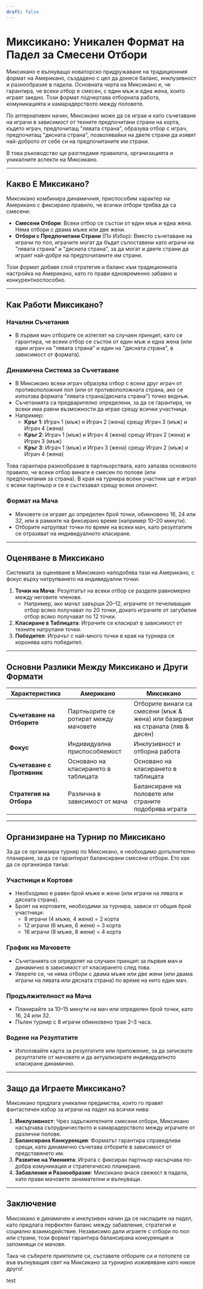 ```yaml
---
draft: false
---
```

# Миксикано: Уникален Формат на Падел за Смесени Отбори

Миксикано е вълнуващо новаторско придружаване на традиционния формат на Американо, създадено с цел да донесе баланс, инклузивност и разнообразие в падела. Основната черта на Миксикано е, че гарантира, че всеки отбор е смесен, с един мъж и една жена, които играят заедно. Този формат подчертава отборната работа, комуникацията и камарадерството между половете.

По алтернативен начин, Миксикано може да се играе и като съчетаване на играчи в зависимост от техните предпочитани страни на корта, където играч, предпочитащ "лявата страна", образува отбор с играч, предпочитащ "дясната страна", позволявайки на двете страни да изявят най-доброто от себе си на предпочитаните им страни.

В това ръководство ще разгледаме правилата, организацията и уникалните аспекти на Миксикано.

---

## **Какво Е Миксикано?**

Миксикано комбинира динамичния, приспособим характер на Американо с фиксирано правило, че всички отбори трябва да са смесени:
- **Смесени Отбори**: Всеки отбор се състои от един мъж и една жена. Няма отбори с двама мъже или две жени.
- **Отбори с Предпочитани Страни** (По Избор): Вместо съчетаване на играчи по пол, играчите могат да бъдат съпоставени като играчи на "лявата страна" и "дясната страна", за да могат и двете страни да играят най-добре на предпочитаните им страни.

Този формат добавя слой стратегия и баланс към традиционната настройка на Американо, като го прави едновременно забавно и конкурентноспособно.

---

## **Как Работи Миксикано?**

### **Начални Съчетания**
- В първия мач отборите се изтеглят на случаен принцип, като се гарантира, че всеки отбор се състои от един мъж и една жена (или един играч на "лявата страна" и един на "дясната страна", в зависимост от формата).

### **Динамична Система за Съчетаване**
- В Миксикано всеки играч образува отбор с всеки друг играч от противоположния пол (или от противоположната страна, ако се използва формата "лявата страна/дясната страна") точно веднъж.
- Съчетанията са предварително определени, за да се гарантира, че всеки има равни възможности да играе срещу всички участници.
- Например:
  - **Кръг 1**: Играч 1 (мъж) и Играч 2 (жена) срещу Играч 3 (мъж) и Играч 4 (жена)
  - **Кръг 2**: Играч 1 (мъж) и Играч 4 (жена) срещу Играч 2 (жена) и Играч 3 (мъж)
  - **Кръг 3**: Играч 1 (мъж) и Играч 3 (жена) срещу Играч 2 (мъж) и Играч 4 (жена)

Това гарантира разнообразие в партньорствата, като запазва основното правило, че всеки отбор винаги е смесен по полове (или предпочитания за страна). В края на турнира всеки участник ще е играл с всеки партньор и се е състезавал срещу всеки опонент.

### **Формат на Мача**
- Мачовете се играят до определен брой точки, обикновено 16, 24 или 32, или в рамките на фиксирано време (например 10–20 минути).
- Отборите натрупват точки по време на всеки мач, като резултатите се отразяват на индивидуалното класиране.

---

## **Оценяване в Миксикано**

Системата за оценяване в Миксикано наподобява тази на Американо, с фокус върху натрупването на индивидуални точки:

1. **Точки на Мача**: Резултатът на всеки отбор се разделя равномерно между неговите членове.
   - Например, ако мачът завърши 20–12, играчите от печеливащия отбор всяко получават по 20 точки, докато играчите от загубилия отбор всяко получават по 12 точки.
2. **Класиране в Таблицата**: Играчите се класират в зависимост от техните натрупани точки.
3. **Победител**: Играчът с най-много точки в края на турнира се коронява като победител.

---

## **Основни Разлики Между Миксикано и Други Формати**

| **Характеристика**       | **Американо**                                  | **Миксикано**                                    |
|---------------------------|-----------------------------------------------|------------------------------------------------|
| **Съчетаване на Отборите**| Партньорите се ротират между мачовете          | Отборите винаги са смесени (мъж & жена) или базирани на страната (ляв & десен) |
| **Фокус**                | Индивидуална приспособяемост                   | Инклузивност и отборна работа                  |
| **Съчетаване с Противник**| Основано на класирането в таблицата            | Основано на класирането в таблицата             |
| **Стратегия на Отбора**   | Различна в зависимост от мача                  | Балансиране на половете или страните подобрява играта |

---

## **Организиране на Турнир по Миксикано**

За да се организира турнир по Миксикано, е необходимо допълнително планиране, за да се гарантират балансирани смесени отбори. Ето как да се организира такъв:

### **Участници и Кортове**
- Необходимо е равен брой мъже и жени (или играчи на лявата и дясната страна).
- Броят на кортовете, необходими за турнира, зависи от общия брой участници:
  - 8 играчи (4 мъже, 4 жени) = 2 корта
  - 12 играчи (6 мъже, 6 жени) = 3 корта
  - 16 играчи (8 мъже, 8 жени) = 4 корта

### **График на Мачовете**
- Съчетанията се определят на случаен принцип за първия мач и динамично в зависимост от класирането след това.
- Уверете се, че няма отбори с двама мъже или две жени (или двама играчи на лявата или дясната страна) по време на нито един мач.

### **Продължителност на Мача**
- Планирайте за 10–15 минути на мач или определен брой точки, като 16, 24 или 32.
- Пълен турнир с 8 играчи обикновено трае 2–3 часа.

### **Водене на Резултатите**
- Използвайте карта за резултатите или приложение, за да записвате резултатите от мачовете и да актуализирате индивидуалното класиране динамично.

---

## **Защо да Играете Миксикано?**

Миксикано предлага уникални предимства, които го правят фантастичен избор за играчи на падел на всички нива:

1. **Инклузивност**: Чрез задължителните смесени отбори, Миксикано насърчава сътрудничеството и камарадерството между играчите от различни полове.
2. **Балансирана Конкуренция**: Форматът гарантира справедливи срещи, като динамично съчетава отборите в зависимост от представянето им.
3. **Развитие на Уменията**: Играта с фиксиран партньор насърчава по-добра комуникация и стратегическо планиране.
4. **Забавление и Разнообразие**: Миксикано внася свежест в падела, като прави мачовете занимателни и вълнуващи.

---

## **Заключение**

Миксикано е динамичен и инклузивен начин да се насладите на падел, като предлага перфектен баланс между забавление, стратегия и социално взаимодействие. Независимо дали играете с отбори по пол или страни, този формат гарантира балансирана конкуренция и запомнящи се мачове.

Така че съберете приятелите си, съставете отборите си и потопете се във вълнуващия свят на Миксикано за турнирно изживяване като никое друго!

test